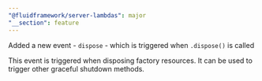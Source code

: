 ```yaml
---
"@fluidframework/server-lambdas": major
"__section": feature
---
```


Added a new event - `dispose` - which is triggered when `.dispose()` is called

This event is triggered when disposing factory resources. It can be used to trigger other graceful shutdown methods.
